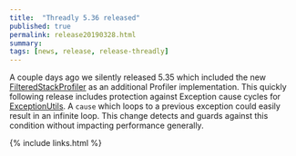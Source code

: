 ```yaml
---
title:  "Threadly 5.36 released"
published: true
permalink: release20190328.html
summary: 
tags: [news, release, release-threadly]
---
```


A couple days ago we silently released 5.35 which included the new <a href="javadocs/threadly/5.35/org/threadly/util/debug/FilteredStackProfiler.html">FilteredStackProfiler</a> as an additional Profiler implementation.  This quickly following release includes protection against Exception cause cycles for <a href="javadocs/threadly/5.35/org/threadly/util/ExceptionUtils.html">ExceptionUtils</a>.  A `cause` which loops to a previous exception could easily result in an infinite loop.  This change detects and guards against this condition without impacting performance generally.

{% include links.html %}
